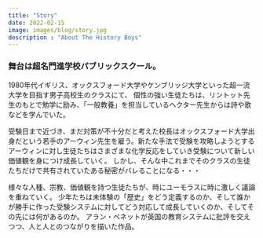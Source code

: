```yaml
---
title: "Story"
date: 2022-02-15
image: images/blog/story.jpg
description : "About The History Boys"
---
```

### 舞台は超名門進学校パブリックスクール。

1980年代イギリス、オックスフォード大学やケンブリッジ大学といった超一流大学を目指す男子高校生のクラスにて、
個性の強い生徒たちは、リントット先生のもとで勉学に励み、「一般教養」を担当しているヘクター先生からは詩や歌などを学んでいた。 

受験日まで近づき、まだ対策が不十分だと考えた校長はオックスフォード大学出身だという若手のアーウィン先生を雇う。新たな手法で受験を攻略しようとするアーウィンに対し生徒たちはさまざまな化学反応をしていき受験について新しい価値観を身につけ成長していく。 しかし、そんな中これまでそのクラスの生徒たちだけで共有されていたある秘密がバレることになる・・・ 

様々な人種、宗教、価値観を持つ生徒たちが、時にユーモラスに時に激しく議論を重ねていく。 少年たちは未体験の「歴史」をどう定義するのか、そして誰かが勝手に作った受験システムに対してどう対応して成長していくのか、そしてその先には何があるのか。 アラン・ベネットが英国の教育システムに批評を交えつつ、人と人とのつながりを描いた作品。